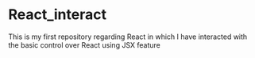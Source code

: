 # React_interact
This is my first repository regarding React in which I have interacted with the basic control over React using JSX feature 
